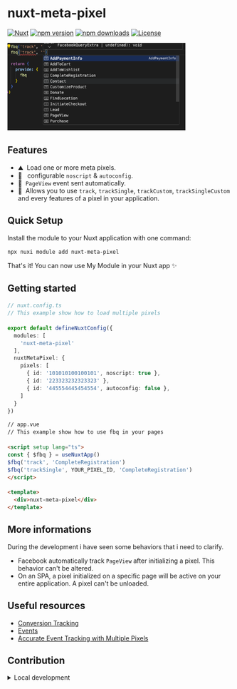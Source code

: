 <!--
Get your module up and running quickly.

Find and replace all on all files (CMD+SHIFT+F):
- Name: My Module
- Package name: my-module
- Description: My new Nuxt module
-->

# nuxt-meta-pixel

[![Nuxt][nuxt-src]][nuxt-href]
[![npm version][npm-version-src]][npm-version-href]
[![npm downloads][npm-downloads-src]][npm-downloads-href]
[![License][license-src]][license-href]

<img src="https://raw.githubusercontent.com/tanukijs/meta-pixel/dev/events.png" style="max-width: 400px" />

## Features

<!-- Highlight some of the features your module provide here -->
- ⛰ &nbsp;Load one or more meta pixels.
- 🚠 &nbsp; configurable `noscript` & `autoconfig`.
- 🚠 &nbsp;`PageView` event sent automatically.
- 🌲 &nbsp;Allows you to use `track`, `trackSingle`, `trackCustom`, `trackSingleCustom` and every features of a pixel in your application.

## Quick Setup

Install the module to your Nuxt application with one command:

```bash
npx nuxi module add nuxt-meta-pixel
```

That's it! You can now use My Module in your Nuxt app ✨

## Getting started

```ts
// nuxt.config.ts
// This example show how to load multiple pixels

export default defineNuxtConfig({
  modules: [
    'nuxt-meta-pixel'
  ],
  nuxtMetaPixel: {
    pixels: [
      { id: '101010100100101', noscript: true },
      { id: '223323232323323' },
      { id: '445554445454554', autoconfig: false },
    ]
  }
})
```

```html
// app.vue
// This example show how to use fbq in your pages

<script setup lang="ts">
const { $fbq } = useNuxtApp()
$fbq('track', 'CompleteRegistration')
$fbq('trackSingle', YOUR_PIXEL_ID, 'CompleteRegistration')
</script>

<template>
  <div>nuxt-meta-pixel</div>
</template>
```


## More informations
During the development i have seen some behaviors that i need to clarify.
- Facebook automatically track `PageView` after initializing a pixel. This behavior can't be altered.
- On an SPA, a pixel initialized on a specific page will be active on your entire application. A pixel can't be unloaded.

## Useful resources
- [Conversion Tracking](https://developers.facebook.com/docs/meta-pixel/implementation/conversion-tracking/?locale=fr_FR)
- [Events](https://developers.facebook.com/docs/meta-pixel/reference/)
- [Accurate Event Tracking with Multiple Pixels](https://developers.facebook.com/ads/blog/post/v2/2017/11/28/event-tracking-with-multiple-pixels-tracksingle/)


## Contribution

<details>
  <summary>Local development</summary>
  
  ```bash
  # Install dependencies
  npm install
  
  # Generate type stubs
  npm run dev:prepare
  
  # Develop with the playground
  npm run dev
  
  # Build the playground
  npm run dev:build
  
  # Run ESLint
  npm run lint
  
  # Run Vitest
  npm run test
  npm run test:watch
  
  # Release new version
  npm run release
  ```

</details>

<!-- Badges -->
[npm-version-src]: https://img.shields.io/npm/v/nuxt-meta-pixel/latest.svg?style=flat&colorA=020420&colorB=00DC82
[npm-version-href]: https://npmjs.com/package/nuxt-meta-pixel

[npm-downloads-src]: https://img.shields.io/npm/dm/nuxt-meta-pixel.svg?style=flat&colorA=020420&colorB=00DC82
[npm-downloads-href]: https://npmjs.com/package/nuxt-meta-pixel

[license-src]: https://img.shields.io/npm/l/nuxt-meta-pixel.svg?style=flat&colorA=020420&colorB=00DC82
[license-href]: https://npmjs.com/package/nuxt-meta-pixel

[nuxt-src]: https://img.shields.io/badge/Nuxt-020420?logo=nuxt.js
[nuxt-href]: https://nuxt.com